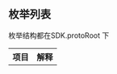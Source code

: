 ## 枚举列表

枚举结构都在SDK.protoRoot 下

<table>
    <tr>
        <th align="left">项目</th>
        <th align="left">解释</th>
    </tr>

</table>         